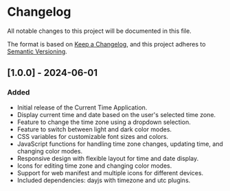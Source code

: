 # Changelog

All notable changes to this project will be documented in this file.

The format is based on [Keep a Changelog](https://keepachangelog.com/en/1.0.0/),
and this project adheres to [Semantic Versioning](https://semver.org/spec/v2.0.0.html).

## [1.0.0] - 2024-06-01

### Added

- Initial release of the Current Time Application.
- Display current time and date based on the user's selected time zone.
- Feature to change the time zone using a dropdown selection.
- Feature to switch between light and dark color modes.
- CSS variables for customizable font sizes and colors.
- JavaScript functions for handling time zone changes, updating time, and changing color modes.
- Responsive design with flexible layout for time and date display.
- Icons for editing time zone and changing color modes.
- Support for web manifest and multiple icons for different devices.
- Included dependencies: dayjs with timezone and utc plugins.

